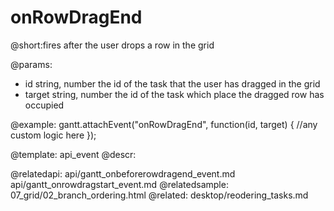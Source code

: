 onRowDragEnd
=============

@short:fires after the user drops a row in the grid
	

@params:
- id			string, number		the id of the task that the user has dragged in the grid
- target		string, number		the id of the task which place the dragged row has occupied

@example:
gantt.attachEvent("onRowDragEnd", function(id, target) {
    //any custom logic here
});

@template:	api_event
@descr:

@relatedapi:
	api/gantt_onbeforerowdragend_event.md
	api/gantt_onrowdragstart_event.md
@relatedsample:
	07_grid/02_branch_ordering.html
@related:
	desktop/reodering_tasks.md